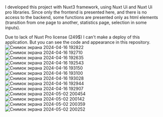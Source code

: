 I developed this project with Nuxt3 framework, using Nuxt Ui and Nuxt Ui pro libraries. 
Since only the frontend is presented here, and there is no access to the backend, some functions are presented only as html elements (transition from one page to another, statistics page, selection in some inputs). 

Due to lack of Nuxt Pro license (249$) I can't make a deploy of this application.  But you can see the code and appearance in this repository. 
![Снимок экрана 2024-04-16 192822](https://github.com/DaranDachte/ClassroomAppWithNuxtUi/assets/96144068/835785b3-0c8b-407c-a5b1-5a100c309796)
![Снимок экрана 2024-04-16 192710](https://github.com/DaranDachte/ClassroomAppWithNuxtUi/assets/96144068/5a873007-9789-4b60-8d54-bbaa7c5794c5)
![Снимок экрана 2024-04-16 192635](https://github.com/DaranDachte/ClassroomAppWithNuxtUi/assets/96144068/cef51dcf-aba6-4817-8aa5-914d61c9c9b8)
![Снимок экрана 2024-04-16 192543](https://github.com/DaranDachte/ClassroomAppWithNuxtUi/assets/96144068/36e84d1f-2015-4837-8d2d-020408ecf7cb)
![Снимок экрана 2024-04-16 193150](https://github.com/DaranDachte/ClassroomAppWithNuxtUi/assets/96144068/c3094646-85e0-4a9a-aaca-379b6b9a7b3d)
![Снимок экрана 2024-04-16 193100](https://github.com/DaranDachte/ClassroomAppWithNuxtUi/assets/96144068/490e2cd2-6c3c-4a95-8ce6-e3ffdbc7388e)
![Снимок экрана 2024-04-16 193028](https://github.com/DaranDachte/ClassroomAppWithNuxtUi/assets/96144068/224cfe65-6af2-44aa-a38a-57bef9732433)
![Снимок экрана 2024-04-16 192944](https://github.com/DaranDachte/ClassroomAppWithNuxtUi/assets/96144068/dcb31b1f-e73d-481e-ad44-c0ffb77e92f4)
![Снимок экрана 2024-04-16 192907](https://github.com/DaranDachte/ClassroomAppWithNuxtUi/assets/96144068/ceb5af0c-20d4-4d0c-b1a6-afa17503f70a)
![Снимок экрана 2024-05-02 200454](https://github.com/DaranDachte/ClassroomAppWithNuxtUi/assets/96144068/b66bc461-b83a-4b29-9f8d-adfa7d943421)
![Снимок экрана 2024-05-02 200142](https://github.com/DaranDachte/ClassroomAppWithNuxtUi/assets/96144068/ac8a56c4-ea21-40d3-884f-b8ac55f10cc4)
![Снимок экрана 2024-05-02 200359](https://github.com/DaranDachte/ClassroomAppWithNuxtUi/assets/96144068/1ff8e604-e6eb-4698-8f76-556cabab1880)
![Снимок экрана 2024-05-02 200252](https://github.com/DaranDachte/ClassroomAppWithNuxtUi/assets/96144068/fd2cad50-1300-4ae8-8716-d8b7dcb5d972)



